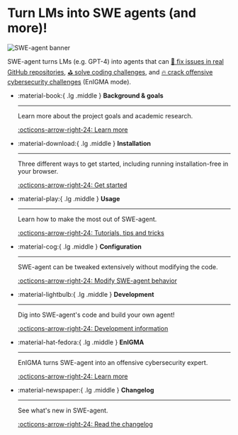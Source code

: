 # Turn LMs into SWE agents (and more)!

![SWE-agent banner](assets/readme_assets/swe-agent-banner.png)

SWE-agent turns LMs (e.g. GPT-4) into agents that can
[🐛 fix issues in real GitHub repositories](background#swe-agent),
[⛳️ solve coding challenges](usage/coding_challenges.md), and
[🔥 crack offensive cybersecurity challenges](background#enigma) (<span class="enigma">EnIGMA</span> mode).

<div class="grid cards" markdown>

-   :material-book:{ .lg .middle } __Background & goals__

    ---

    Learn more about the project goals and academic research.

    [:octicons-arrow-right-24: Learn more](background/index.md)
    

-   :material-download:{ .lg .middle } __Installation__

    ---

    Three different ways to get started, including running installation-free in your browser.

    [:octicons-arrow-right-24: Get started](installation/index.md)


-   :material-play:{ .lg .middle } __Usage__

    ---

    Learn how to make the most out of SWE-agent.

    [:octicons-arrow-right-24: Tutorials, tips and tricks](usage/index.md)


-   :material-cog:{ .lg .middle } __Configuration__

    ---

    SWE-agent can be tweaked extensively without modifying the code.

    [:octicons-arrow-right-24: Modify SWE-agent behavior](usage/index.md)


-   :material-lightbulb:{ .lg .middle } __Development__

    ---

    Dig into SWE-agent's code and build your own agent!

    [:octicons-arrow-right-24: Development information](reference/index.md)


-   :material-hat-fedora:{ .lg .middle } __EnIGMA__

    ---

    <span class="enigma">EnIGMA</span> turns SWE-agent into an offensive cybersecurity expert.

    [:octicons-arrow-right-24: Learn more](background/index.md#enigma)

    
-   :material-newspaper:{ .lg .middle } __Changelog__

    ---

    See what's new in SWE-agent.

    [:octicons-arrow-right-24: Read the changelog](installation/changelog.md)
    
</div>
